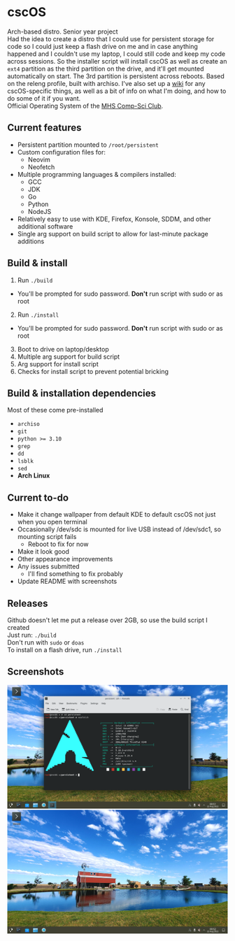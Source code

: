 # cscOS
Arch-based distro. Senior year project  
Had the idea to create a distro that I could use for persistent storage for code so I could just keep a flash drive on me and in case
anything happened and I couldn't use my laptop, I could still code and keep my code across sessions. So the installer script will install cscOS as well as
create an `ext4` partition as the third partition on the drive, and it'll get mounted automatically on start. The 3rd partition is persistent across reboots. Based on the releng profile, built with archiso. I've also set up a [wiki](https://github.com/Chicken-in-a-Can/cscOS/wiki) for any cscOS-specific things, as well as a bit of info on what I'm doing, and how to do some of it if you want.  
Official Operating System of the [MHS Comp-Sci Club](https://secure.payk12.com/school/martinhs/787/3155/item/213063).

## Current features
 - Persistent partition mounted to `/root/persistent`
 - Custom configuration files for:
   - Neovim
   - Neofetch
 - Multiple programming languages & compilers installed:
   - GCC
   - JDK
   - Go
   - Python
   - NodeJS
 - Relatively easy to use with KDE, Firefox, Konsole, SDDM, and other additional software
 - Single arg support on build script to allow for last-minute package additions
 
## Build & install
 1. Run `./build`
   - You'll be prompted for sudo password. **Don't** run script with sudo or as root
 2. Run `./install`
   - You'll be prompted for sudo password. **Don't** run script with sudo or as root
 3. Boot to drive on laptop/desktop
 4. Multiple arg support for build script
 5. Arg support for install script
 6. Checks for install script to prevent potential bricking
 
## Build & installation dependencies
Most of these come pre-installed
 - `archiso`
 - `git`
 - `python >= 3.10`
 - `grep`
 - `dd`
 - `lsblk`
 - `sed`
 - **Arch Linux**
 
## Current to-do
 - Make it change wallpaper from default KDE to default cscOS not just when you open terminal
 - Occasionally /dev/sdc is mounted for live USB instead of /dev/sdc1, so mounting script fails
   - Reboot to fix for now
 - Make it look good
 - Other appearance improvements
 - Any issues submitted
   - I'll find something to fix probably
 - Update README with screenshots

## Releases
Github doesn't let me put a release over 2GB, so use the build script I created  
Just run: `./build`  
Don't run with `sudo` or `doas`  
To install on a flash drive, run `./install`  

## Screenshots
![cscOS-liveUSB](https://raw.githubusercontent.com/chicken-in-a-can/cscOS/master/Media/cscOS_001.png)
![cscOS-liveUSB](https://raw.githubusercontent.com/chicken-in-a-can/cscOS/master/Media/cscOS_002.png)
